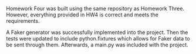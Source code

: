 Homework Four was built using the same repository as Homework Three. However, everything provided in HW4 is correct and meets the requirements. 

A Faker generator was successfully implemented into the project. Then the tests were updated to include python.fixtures which allows for Faker data to be sent through them. Afterwards, a main.py was included with the project.
